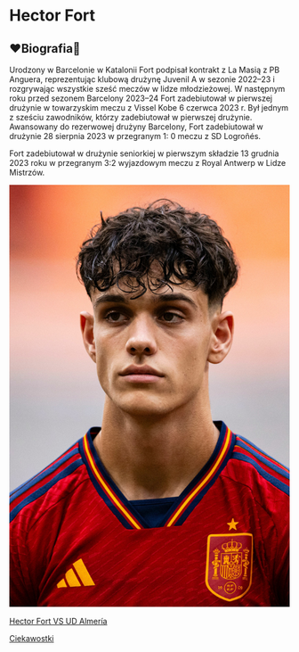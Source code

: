 # Hector Fort 

## **❤️Biografia💛**

Urodzony w Barcelonie w Katalonii Fort podpisał kontrakt z La Masią z PB Anguera, reprezentując klubową drużynę Juvenil A w sezonie 2022–23 i rozgrywając wszystkie sześć meczów w lidze młodzieżowej. W następnym roku przed sezonem Barcelony 2023–24 Fort zadebiutował w pierwszej drużynie w towarzyskim meczu z Vissel Kobe 6 czerwca 2023 r. Był jednym z sześciu zawodników, którzy zadebiutował w pierwszej drużynie. Awansowany do rezerwowej drużyny Barcelony, Fort zadebiutował w drużynie 28 sierpnia 2023 w przegranym 1: 0 meczu z SD Logroñés.

Fort zadebiutował w drużynie seniorkiej w  pierwszym składzie 13 grudnia 2023 roku w przegranym 3:2 wyjazdowym meczu z Royal Antwerp w Lidze Mistrzów.


![alt text](<hector fort-1.jpg>)


[Hector Fort VS UD Almería](pierwszy-wpis.md)

[Ciekawostki](drugi-wpis.md)



